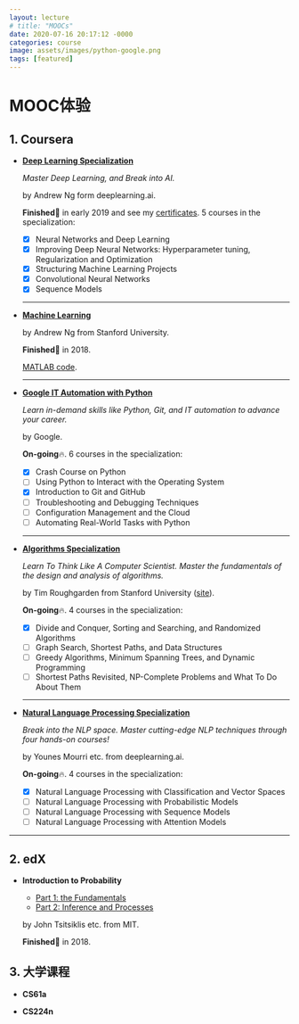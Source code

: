 ```yaml
---
layout: lecture
# title: "MOOCs"
date: 2020-07-16 20:17:12 -0000
categories: course
image: assets/images/python-google.png
tags: [featured]
---
```


# MOOC体验

## 1. Coursera
<!-- --- -->
- **[Deep Learning Specialization](https://www.coursera.org/specializations/deep-learning)**
  
  *Master Deep Learning, and Break into AI.*
  
  by Andrew Ng form deeplearning.ai.

  **Finished**🎉 in early 2019 and see my [certificates](https://www.coursera.org/account/accomplishments/specialization/BTUZ35YLS8ZA). 5 courses in the specialization:

  - [x] Neural Networks and Deep Learning
  - [x] Improving Deep Neural Networks: Hyperparameter tuning, Regularization and Optimization
  - [x] Structuring Machine Learning Projects
  - [x] Convolutional Neural Networks
  - [x] Sequence Models
  
  ------

- **[Machine Learning](https://www.coursera.org/learn/machine-learning)**
  
  by Andrew Ng from Stanford University.

  **Finished**🎉 in 2018.
  
  [MATLAB code](https://github.com/dull-bird/machine-learning-coursera).
  
  ------

- **[Google IT Automation with Python](https://www.coursera.org/professional-certificates/google-it-automation)**
   
  *Learn in-demand skills like Python, Git, and IT automation to advance your career.*

  by Google.

  **On-going**🔥. 6 courses in the specialization:

  - [x] Crash Course on Python 
  - [ ] Using Python to Interact with the Operating System
  - [x] Introduction to Git and GitHub
  - [ ] Troubleshooting and Debugging Techniques
  - [ ] Configuration Management and the Cloud
  - [ ] Automating Real-World Tasks with Python
  
  ------

- **[Algorithms Specialization](https://www.coursera.org/specializations/algorithms)**

  *Learn To Think Like A Computer Scientist. Master the fundamentals of the design and analysis of algorithms.*
  
  by Tim Roughgarden from Stanford University ([site](https://www.timroughgarden.org/)).

  **On-going**🔥. 4 courses in the specialization:
  - [x] Divide and Conquer, Sorting and Searching, and Randomized Algorithms
  - [ ] Graph Search, Shortest Paths, and Data Structures
  - [ ] Greedy Algorithms, Minimum Spanning Trees, and Dynamic Programming
  - [ ] Shortest Paths Revisited, NP-Complete Problems and What To Do About Them
  
  ------

- **[Natural Language Processing Specialization](https://www.coursera.org/specializations/natural-language-processing)**
  
  *Break into the NLP space. Master cutting-edge NLP techniques through four hands-on courses!*
  
  by Younes Mourri etc. from deeplearning.ai.
  
  **On-going**🔥. 4 courses in the specialization:
  - [x] Natural Language Processing with Classification and Vector Spaces
  - [ ] Natural Language Processing with Probabilistic Models
  - [ ] Natural Language Processing with Sequence Models
  - [ ] Natural Language Processing with Attention Models  

-------

## 2. edX
<!-- --- -->
- **Introduction to Probability**
  * [Part 1: the Fundamentals](https://courses.edx.org/courses/course-v1:MITx+6.041.1x+3T2017/course/)
  * [Part 2: Inference and Processes](https://courses.edx.org/courses/course-v1:MITx+6.041.2x+1T2018/course/)
  
  by John Tsitsiklis etc. from MIT.

  **Finished**🎉 in 2018.

## 3. 大学课程

- **CS61a**


- **CS224n**
